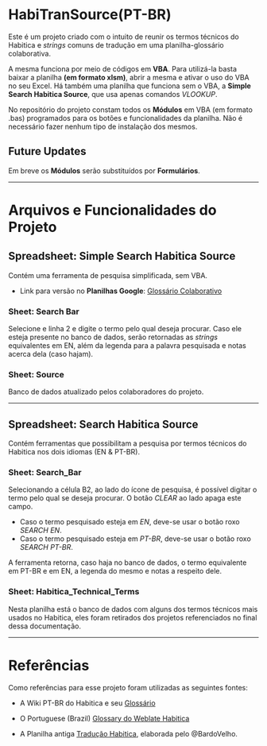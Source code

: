 # HabiTranSource(PT-BR)
Este é um projeto criado com o intuito de reunir os termos técnicos do Habitica e _strings_ comuns de tradução em uma planilha-glossário colaborativa. 

A mesma funciona por meio de códigos em **VBA**. Para utilizá-la basta baixar a planilha **(em formato xlsm)**, abrir a mesma e ativar o uso do VBA no seu Excel.
Há também uma planilha que funciona sem o VBA, a **Simple Search Habitica Source**, que usa apenas comandos _VLOOKUP_.

No repositório do projeto constam todos os **Módulos** em VBA (em formato .bas) programados para os botões e funcionalidades da planilha. Não é necessário fazer nenhum tipo de instalação dos mesmos.

## Future Updates
Em breve os **Módulos** serão substituídos por **Formulários**.

---

# Arquivos e Funcionalidades do Projeto

## Spreadsheet: Simple Search Habitica Source
Contém uma ferramenta de pesquisa simplificada, sem VBA. 
 
* Link para versão no **Planilhas Google**: [Glossário Colaborativo](https://docs.google.com/spreadsheets/d/1Td58TMja9UE9rwIwOf_2l41dsCi5FrW0wFUOzgA1SjY/edit?usp=sharing)


### Sheet: Search Bar
Selecione e linha 2 e digite o termo pelo qual deseja procurar. Caso ele esteja presente no banco de dados, serão retornadas as _strings_ equivalentes em EN, além da legenda para a palavra pesquisada e notas acerca dela (caso hajam).

### Sheet: Source
Banco de dados atualizado pelos colaboradores do projeto.

---

## Spreadsheet: Search Habitica Source
Contém ferramentas que possibilitam a pesquisa por termos técnicos do Habitica nos dois idiomas (EN & PT-BR).

### Sheet: Search_Bar
Selecionando a célula B2, ao lado do ícone de pesquisa, é possível digitar o termo pelo qual se deseja procurar. O botão _CLEAR_ ao lado apaga este campo.

* Caso o termo pesquisado esteja em _EN_, deve-se usar o botão roxo _SEARCH EN_.
* Caso o termo pesquisado esteja em _PT-BR_, deve-se usar o botão roxo _SEARCH PT-BR_.

A ferramenta retorna, caso haja no banco de dados, o termo equivalente em PT-BR e em EN, a legenda do mesmo e notas a respeito dele.

### Sheet: Habitica_Technical_Terms
Nesta planilha está o banco de dados com alguns dos termos técnicos mais usados no Habitica, eles foram retirados dos projetos referenciados no final dessa documentação.

---

# Referências
Como referências para esse projeto foram utilizadas as seguintes fontes:

* A Wiki PT-BR do Habitica e seu [Glossário](https://habitica.fandom.com/pt-br/wiki/Gloss%C3%A1rio)

* O Portuguese (Brazil) [Glossary do Weblate Habitica](https://translate.habitica.com/dictionaries/habitica/pt_BR/)

* A Planilha antiga [Tradução Habitica](https://docs.google.com/spreadsheets/d/1zxh9XHd6ODQ2tUh2Zk0l1ovpWRhLKLV5mXYRUjfX_TE/edit#gid=0), elaborada pelo @BardoVelho.
